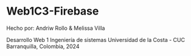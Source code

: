 # Web1C3-Firebase

Hecho por: Andriw Rollo & Melissa Villa

Desarrollo Web 1
Ingeniería de sistemas
Universidad de la Costa - CUC
Barranquilla, Colombia, 2024
